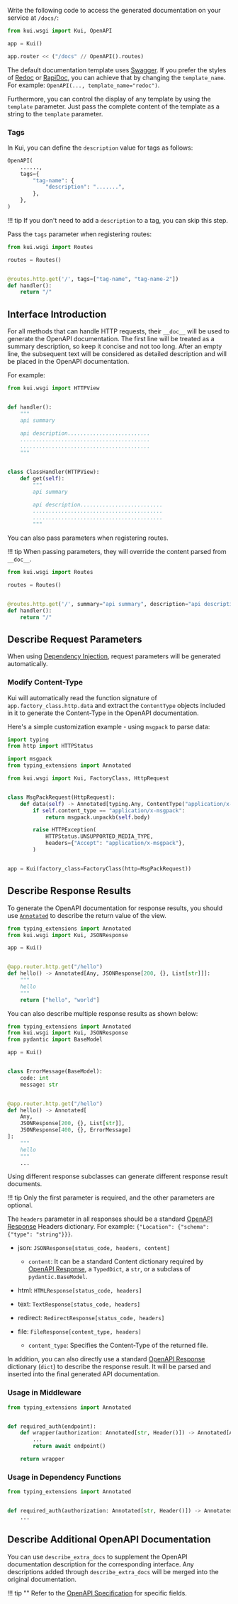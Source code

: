 Write the following code to access the generated documentation on your service at `/docs/`:

```python
from kui.wsgi import Kui, OpenAPI

app = Kui()

app.router << ("/docs" // OpenAPI().routes)
```

The default documentation template uses [Swagger](https://swagger.io/tools/swagger-ui/). If you prefer the styles of [Redoc](https://github.com/Redocly/redoc) or [RapiDoc](https://mrin9.github.io/RapiDoc/), you can achieve that by changing the `template_name`. For example: `OpenAPI(..., template_name="redoc")`.

Furthermore, you can control the display of any template by using the `template` parameter. Just pass the complete content of the template as a string to the `template` parameter.

### Tags

In Kui, you can define the `description` value for tags as follows:

```python
OpenAPI(
    ......,
    tags={
        "tag-name": {
            "description": ".......",
        },
    },
)
```

!!! tip
    If you don't need to add a `description` to a tag, you can skip this step.

Pass the `tags` parameter when registering routes:

```python
from kui.wsgi import Routes

routes = Routes()


@routes.http.get('/', tags=["tag-name", "tag-name-2"])
def handler():
    return "/"
```

## Interface Introduction

For all methods that can handle HTTP requests, their `__doc__` will be used to generate the OpenAPI documentation. The first line will be treated as a summary description, so keep it concise and not too long. After an empty line, the subsequent text will be considered as detailed description and will be placed in the OpenAPI documentation.

For example:

```python
from kui.wsgi import HTTPView


def handler():
    """
    api summary

    api description..........................
    .........................................
    .........................................
    """


class ClassHandler(HTTPView):
    def get(self):
        """
        api summary

        api description..........................
        .........................................
        .........................................
        """
```

You can also pass parameters when registering routes.

!!! tip
    When passing parameters, they will override the content parsed from `__doc__`.

```python
from kui.wsgi import Routes

routes = Routes()


@routes.http.get('/', summary="api summary", description="api description.............")
def handler():
    return "/"
```

## Describe Request Parameters

When using [Dependency Injection](./index.md), request parameters will be generated automatically.

### Modify Content-Type

Kui will automatically read the function signature of `app.factory_class.http.data` and extract the `ContentType` objects included in it to generate the Content-Type in the OpenAPI documentation.

Here's a simple customization example - using `msgpack` to parse data:

```python
import typing
from http import HTTPStatus

import msgpack
from typing_extensions import Annotated

from kui.wsgi import Kui, FactoryClass, HttpRequest


class MsgPackRequest(HttpRequest):
    def data(self) -> Annotated[typing.Any, ContentType("application/x-msgpack")]:
        if self.content_type == "application/x-msgpack":
            return msgpack.unpackb(self.body)

        raise HTTPException(
            HTTPStatus.UNSUPPORTED_MEDIA_TYPE,
            headers={"Accept": "application/x-msgpack"},
        )


app = Kui(factory_class=FactoryClass(http=MsgPackRequest))
```

## Describe Response Results

To generate the OpenAPI documentation for response results, you should use [`Annotated`](https://docs.python.org/zh-cn/3/library/typing.html#typing.Annotated) to describe the return value of the view.

```python
from typing_extensions import Annotated
from kui.wsgi import Kui, JSONResponse

app = Kui()


@app.router.http.get("/hello")
def hello() -> Annotated[Any, JSONResponse[200, {}, List[str]]]:
    """
    hello
    """
    return ["hello", "world"]
```

You can also describe multiple response results as shown below:

```python
from typing_extensions import Annotated
from kui.wsgi import Kui, JSONResponse
from pydantic import BaseModel

app = Kui()


class ErrorMessage(BaseModel):
    code: int
    message: str


@app.router.http.get("/hello")
def hello() -> Annotated[
    Any,
    JSONResponse[200, {}, List[str]],
    JSONResponse[400, {}, ErrorMessage]
]:
    """
    hello
    """
    ...
```

Using different response subclasses can generate different response result documents.

!!! tip
    Only the first parameter is required, and the other parameters are optional.

The `headers` parameter in all responses should be a standard [OpenAPI Response](https://github.com/OAI/OpenAPI-Specification/blob/main/versions/3.0.3.md#responseObject) Headers dictionary. For example: `{"Location": {"schema": {"type": "string"}}}`.

- json: `JSONResponse[status_code, headers, content]`
    - `content`: It can be a standard Content dictionary required by [OpenAPI Response](https://github.com/OAI/OpenAPI-Specification/blob/main/versions/3.0.3.md#responseObject), a `TypedDict`, a `str`, or a subclass of `pydantic.BaseModel`.

- html: `HTMLResponse[status_code, headers]`
- text: `TextResponse[status_code, headers]`
- redirect: `RedirectResponse[status_code, headers]`
- file: `FileResponse[content_type, headers]`
    - `content_type`: Specifies the Content-Type of the returned file.

In addition, you can also directly use a standard [OpenAPI Response](https://github.com/OAI/OpenAPI-Specification/blob/main/versions/3.0.3.md#responseObject) dictionary (`dict`) to describe the response result. It will be parsed and inserted into the final generated API documentation.

### Usage in Middleware

```python
from typing_extensions import Annotated


def required_auth(endpoint):
    def wrapper(authorization: Annotated[str, Header()]) -> Annotated[Any, HttpResponse[401]]:
        ...
        return await endpoint()

    return wrapper
```

### Usage in Dependency Functions

```python
from typing_extensions import Annotated


def required_auth(authorization: Annotated[str, Header()]) -> Annotated[Any, HttpResponse[401]]:
    ...
```

## Describe Additional OpenAPI Documentation

You can use `describe_extra_docs` to supplement the OpenAPI documentation description for the corresponding interface. Any descriptions added through `describe_extra_docs` will be merged into the original documentation.

!!! tip ""
    Refer to the [OpenAPI Specification](https://github.com/OAI/OpenAPI-Specification/blob/master/versions/3.0.0.md#operationObject) for specific fields.
